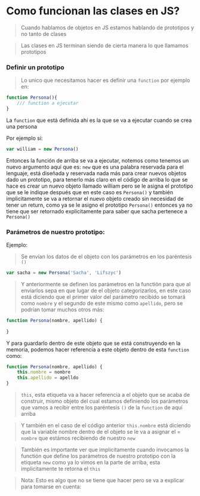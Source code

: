 # Como funcionan las clases en JS?

> Cuando hablamos de objetos en JS estamos hablando de prototipos y no tanto de clases 

>Las clases en JS terminan siendo de cierta manera lo que llamamos prototipos


### Definir un prototipo

> Lo unico que necesitamos hacer es definir una ```function``` por ejemplo en:

```js
function Persona(){
	/// function a ejecutar
}
```

La ```function``` que está definida ahí es la que se va a ejecutar cuando se crea una persona

Por ejemplo sí: 
```js
var william = new Persona()
```

Entonces la función de arriba se va a ejecutar, notemos como tenemos un nuevo argumento aquí que es: ```new``` que es una palabra reservada para el lenguaje, está diseñada y reservada nada más para crear nuevos objetos dado un prototipo, para tenerlo más claro en el código de arriba lo que se hace es crear un nuevo objeto llamado william pero se le asigna el prototipo que se le indique después que en este caso es ```Persona()``` y también implicitamente se va a retornar el nuevo objeto creado sin necesidad de tener un return, como ya se le asigno el prototipo ```Persona()``` entonces ya no tiene que ser retornado explicitamente para saber que sacha pertenece a ```Persona()```

### Parámetros de nuestro prototipo:
Ejemplo: 
> Se envían los datos de el objeto con los parámetros en los paréntesis ```()``` 
```js
var sacha = new Persona('Sacha', 'Lifszyc')
```

> Y anteriormente se definen los parámetros en la functión para que al enviarlos sepa en que lugar de el objeto categorizarlos, en este caso está diciendo que el primer valor del parámetro recibido se tomará como ```nombre``` y el segundo de este mismo como ```apellido```, pero se podrían tomar muchos otros más:
```js
function Persona(nombre, apellido) {
	
}
```
Y para guardarlo dentro de este objeto que se está construyendo en la memoria, podemos hacer referencia a este objeto dentro de esta ```function``` como:
```js
function Persona(nombre, apellido) {
	this.nombre = nombre
	this.apellido = apelldo
}
```
> ```this```, esta etiqueta va a hacer referencia a el objeto que se acaba de construir, mismo objeto del cual estamos definiendo los parámetros que vamos a recibir entre los paréntesis ```()``` de la ```function``` de aquí arriba

> Y también en el caso de el código anterior ```this.nombre``` está diciendo que la variable nombre dentro de el objeto se le va a asignar el = ```nombre``` que estámos recibiendo de nuestro ```new```

> También es importante ver que implicitamente cuando invocamos la functión que define los parámetros de nuestro prototipo con la etiqueta ```new``` como ya lo vimos en la parte de arriba, esta implicitamente te retorna el ```this```


> Nota: Esto es algo que no se tiene que hacer pero se va a explicar para tomarse en cuenta:
> 